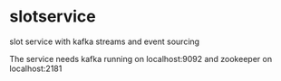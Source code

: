 # slotservice
slot service with kafka streams and event sourcing

The service needs kafka running on localhost:9092 and zookeeper on localhost:2181
